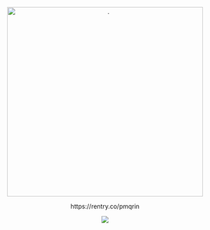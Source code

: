
<p align="center"> <img src="https://files.catbox.moe/foz0de.png" width="450" height="435" alt="."/>
<p align="center"> https://rentry.co/pmqrin
<div align="center"><img src="https://i.ibb.co/VHSvH13/IMG-6007.webp"> </div>
